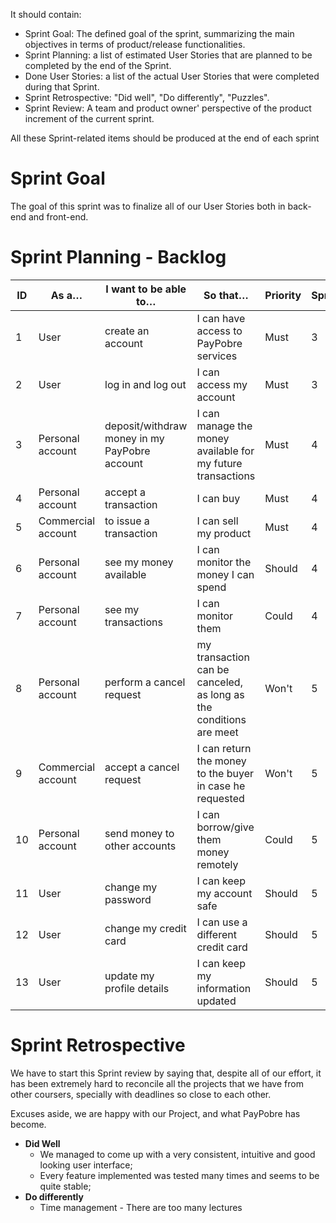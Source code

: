 It should contain:

- Sprint Goal: The defined goal of the sprint, summarizing the main objectives in terms of product/release functionalities.
- Sprint Planning: a list of estimated User Stories that are planned to be completed by the end of the Sprint.
- Done User Stories: a list of the actual User Stories that were completed during that Sprint.
- Sprint Retrospective: "Did well", "Do differently", "Puzzles".
- Sprint Review: A team and product owner' perspective of the product increment of the current sprint.

All these Sprint-related items should be produced at the end of each sprint

# Sprint Goal

The goal of this sprint was to finalize all of our User Stories both in back-end and front-end.

# Sprint Planning - Backlog

| ID | As a… | I want to be able to… | So that… | Priority | Sprint | Status |
|----|-------|-----------------------|----------|----------|--------|--------|
| 1 | User | create an account | I can have access to PayPobre services | Must | 3 | Done |
| 2 | User | log in and log out | I can access my account | Must | 3 | Done |
| 3 | Personal account | deposit/withdraw money in my PayPobre account | I can manage the money available for my future transactions | Must | 4 | Done |
| 4 | Personal account | accept a transaction | I can buy | Must | 4 | Work in Progress |
| 5 | Commercial account | to issue a transaction | I can sell my product | Must | 4 | Done |
| 6 | Personal account | see my money available | I can monitor the money I can spend | Should | 4 | Done |
| 7 | Personal account | see my transactions | I can monitor them | Could | 4 | Work in Progress |
| 8 | Personal account | perform a cancel request | my transaction can be canceled, as long as the conditions are meet | Won't | 5 | To be Started |
| 9 | Commercial account | accept a cancel request | I can return the money to the buyer in case he requested | Won't | 5 | To be Started |
| 10 | Personal account | send money to other accounts | I can borrow/give them money remotely | Could | 5 | Done |
| 11 | User | change my password | I can keep my account safe | Should | 5 | Work in Progress |
| 12 | User | change my credit card | I can use a different credit card | Should | 5 | Work in Progress |
| 13 | User | update my profile details | I can keep my information updated | Should | 5 | Work in Progress |

# Sprint Retrospective

We have to start this Sprint review by saying that, despite all of our effort, it has been extremely hard to reconcile all the projects that we have from other coursers, specially with deadlines so close to each other. 

Excuses aside, we are happy with our Project, and what PayPobre has become.

* **Did Well** 
  * We managed to come up with a very consistent, intuitive and good looking user interface;
  * Every feature implemented was tested many times and seems to be quite stable;
* **Do differently**
  * Time management - There are too many lectures 